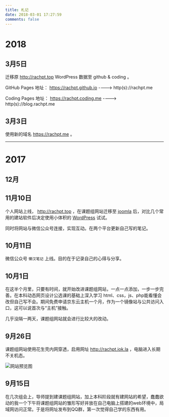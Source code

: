```yaml
---
title: 札记
date: 2018-03-01 17:27:59
comments: false
---
```



#  2018



## 3月5日

迁移原 http://rachpt.top WordPress 数据至 github & coding 。

GitHub Pages 地址： https://rachpt.github.io   ---->  http(s)://rachpt.me

Coding Pages 地址： https://rachpt.coding.me  ---->  http(s)://blog.rachpt.me

## 3月3日

使用新的域名 https://rachpt.me 。







------

# 2017





## 12月





## 11月10日

个人网站上线， http://rachpt.top ，在课题组网站迁移至 [joomla](https://www.joomla.org/) 后，对比几个常用的建站软件后决定使用小体积的 [WordPress](https://cn.wordpress.org/) 试试。

同时将网站与微信公众号连接，实现互动。在两个平台更新自己写的笔记。



## 10月11日

微信公众号 `懒汉笔记` 上线。目的在于记录自己的心得与分享。

## 10月1日

在这半个月里，只要有时间，就开始改进课题组网站，一点一点添加，一步一步完善。在本科动态网页设计公选课的基础上深入学习 html、css，js、php能看懂会改但自己写不会。期间免费申请京东云主机一个月，作为一个镜像站与公共访问入口，这可以说首次与“主机”接触。

几乎没隔一两天，课题组网站就会进行比较大的改动。

## 9月26日

课题组网站使用花生壳内网穿透，启用网址 http://rachpt.iok.la ，电脑进入长期不关机态。

![网站预览图](https://ws1.sinaimg.cn/large/675bda05ly1foybk0n8y7j20qx0kyq5r.jpg)

## 9月15日

在几次组会上，导师提到建课题组网站，加上本科阶段就有建网站的希望，蠢蠢欲动的我一个下午将课题组网站的雏形写好并放在自己电脑上搭建的web环境中，局域网访问正常。于是将网址发布到QQ群，第一次觉得自己学的东西有用。

